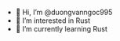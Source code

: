 - 👋 Hi, I’m @duongvanngoc995
- 👀 I’m interested in Rust
- 🌱 I’m currently learning Rust

<!---
duongvanngoc995/duongvanngoc995 is a ✨ special ✨ repository because its `README.md` (this file) appears on your GitHub profile.
You can click the Preview link to take a look at your changes.
--->
